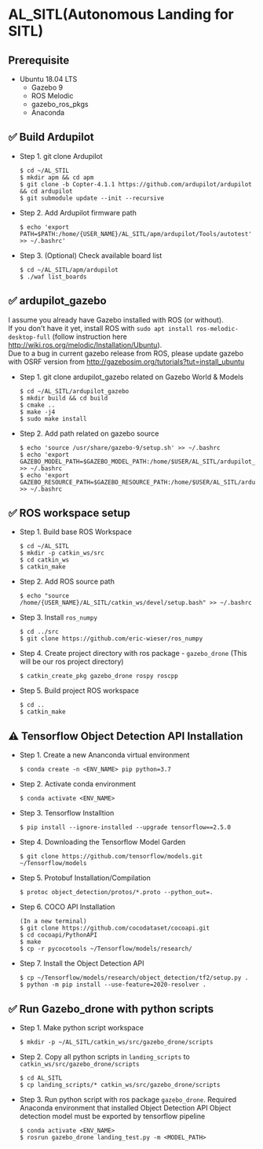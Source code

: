 # AL_SITL(Autonomous Landing for SITL)
## Prerequisite
- Ubuntu 18.04 LTS
    - Gazebo 9
    - ROS Melodic
    - gazebo_ros_pkgs
    - Anaconda
    

## :white_check_mark: Build Ardupilot

- Step 1. git clone Ardupilot
	```
	$ cd ~/AL_STIL
	$ mkdir apm && cd apm
	$ git clone -b Copter-4.1.1 https://github.com/ardupilot/ardupilot && cd ardupilot
	$ git submodule update --init --recursive
	```

- Step 2. Add Ardupilot firmware path
	```
	$ echo 'export PATH=$PATH:/home/{USER_NAME}/AL_SITL/apm/ardupilot/Tools/autotest' >> ~/.bashrc'
	```

- Step 3. (Optional) Check available board list
	```
	$ cd ~/AL_SITL/apm/ardupilot
	$ ./waf list_boards
	```


## :white_check_mark: ardupilot_gazebo

I assume you already have Gazebo installed with ROS (or without).  
If you don't have it yet, install ROS with `sudo apt install ros-melodic-desktop-full`
(follow instruction here http://wiki.ros.org/melodic/Installation/Ubuntu).  
Due to a bug in current gazebo release from ROS, please update gazebo with OSRF version from http://gazebosim.org/tutorials?tut=install_ubuntu

- Step 1. git clone ardupilot_gazebo related on Gazebo World & Models
	```
	$ cd ~/AL_SITL/ardupilot_gazebo
	$ mkdir build && cd build
	$ cmake ..
	$ make -j4
	$ sudo make install
	```

- Step 2. Add path related on gazebo source
	```
	$ echo 'source /usr/share/gazebo-9/setup.sh' >> ~/.bashrc
	$ echo 'export GAZEBO_MODEL_PATH=$GAZEBO_MODEL_PATH:/home/$USER/AL_SITL/ardupilot_gazebo/models' >> ~/.bashrc
	$ echo 'export GAZEBO_RESOURCE_PATH=$GAZEBO_RESOURCE_PATH:/home/$USER/AL_SITL/ardupilot_gazebo:/home/$USER/AL_SITL/ardupilot_gazebo/worlds' >> ~/.bashrc
	```


## :white_check_mark: ROS workspace setup

- Step 1. Build base ROS Workspace
	```
	$ cd ~/AL_SITL
	$ mkdir -p catkin_ws/src
	$ cd catkin_ws
	$ catkin_make
	```

- Step 2. Add ROS source path
	```
	$ echo "source /home/{USER_NAME}/AL_SITL/catkin_ws/devel/setup.bash" >> ~/.bashrc
	```

- Step 3. Install `ros_numpy`
	```
	$ cd ../src
	$ git clone https://github.com/eric-wieser/ros_numpy
	```

- Step 4. Create project directory with ros package - `gazebo_drone` (This will be our ros project directory)
	```
	$ catkin_create_pkg gazebo_drone rospy roscpp
	```

- Step 5. Build project ROS workspace
	```
	$ cd ..
	$ catkin_make
	```

## :warning: Tensorflow Object Detection API Installation

- Step 1. Create a new Ananconda virtual environment
	```
	$ conda create -n <ENV_NAME> pip python=3.7
	```

- Step 2. Activate conda environment
	```
	$ conda activate <ENV_NAME>
	```

- Step 3. Tensorflow Installtion
	```
	$ pip install --ignore-installed --upgrade tensorflow==2.5.0
	```

- Step 4. Downloading the Tensorflow Model Garden
	```
	$ git clone https://github.com/tensorflow/models.git ~/Tensorflow/models
	```

- Step 5. Protobuf Installation/Compilation
	```
	$ protoc object_detection/protos/*.proto --python_out=.
	```

- Step 6. COCO API Installation
	```
	(In a new terminal)
	$ git clone https://github.com/cocodataset/cocoapi.git
	$ cd cocoapi/PythonAPI
	$ make
	$ cp -r pycocotools ~/Tensorflow/models/research/
	```

- Step 7. Install the Object Detection API
	```
	$ cp ~/Tensorflow/models/research/object_detection/tf2/setup.py .
	$ python -m pip install --use-feature=2020-resolver .
	```

## :white_check_mark: Run Gazebo_drone with python scripts

- Step 1. Make python script workspace
	```
	$ mkdir -p ~/AL_SITL/catkin_ws/src/gazebo_drone/scripts
	```

- Step 2. Copy all python scripts in `landing_scripts` to `catkin_ws/src/gazebo_drone/scripts`
	```
	$ cd AL_SITL
	$ cp landing_scripts/* catkin_ws/src/gazebo_drone/scripts
	```

- Step 3. Run python script with ros package `gazebo_drone`. Required Anaconda environment that installed Object Detection API
	Object detection model must be exported by tensorflow pipeline
	```
	$ conda activate <ENV_NAME>
	$ rosrun gazebo_drone landing_test.py -m <MODEL_PATH>
	```

